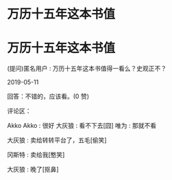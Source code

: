 # 万历十五年这本书值

# 万历十五年这本书值

(提问)匿名用户 : 万历十五年这本书值得一看么？史观正不？

2019-05-11

回答：不错的，应该看。(0 赞)

评论区：

Akko Akko : 很好 大灰狼 : 看不下去[囧] 唯为 : 那就不看

大灰狼 : 卖给转转平台了，五毛[偷笑]

冈斯特 : 卖给我[憨笑]

大灰狼 : 晚了[抠鼻]